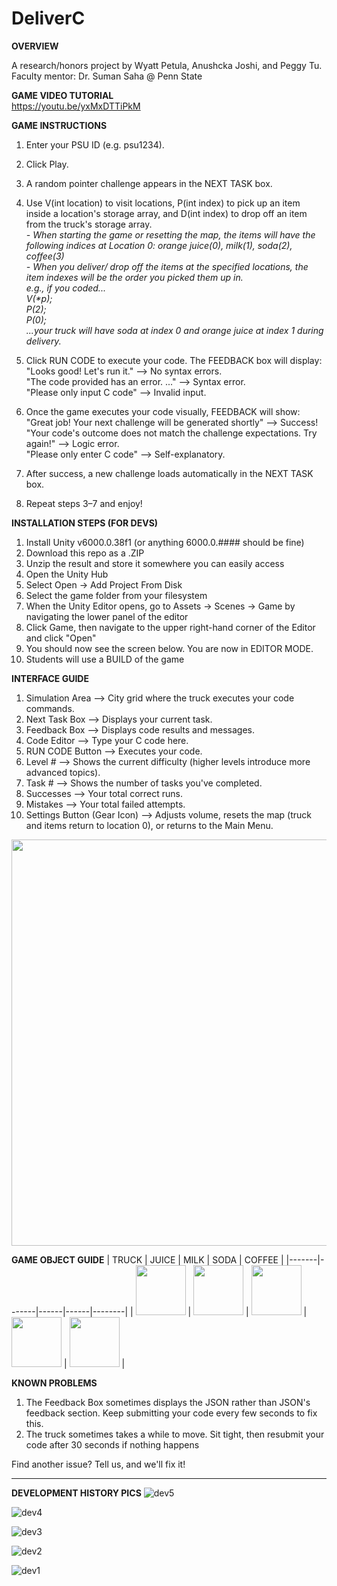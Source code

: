 # DeliverC
**OVERVIEW**

A research/honors project by Wyatt Petula, Anushcka Joshi, and Peggy Tu. Faculty mentor: Dr. Suman Saha @ Penn State

**GAME VIDEO TUTORIAL**<br>
https://youtu.be/yxMxDTTiPkM
<be>

**GAME INSTRUCTIONS**
1. Enter your PSU ID (e.g. psu1234).
2. Click Play.
3. A random pointer challenge appears in the NEXT TASK box.
4. Use V(int location) to visit locations, P(int index) to pick up an item inside a location's storage array, and D(int index) to drop off an item from the truck's storage array.<br>
*- When starting the game or resetting the map, the items will have the following indices at Location 0: orange juice(0), milk(1), soda(2), coffee(3)<br>*
*- When you deliver/ drop off the items at the specified locations, the item indexes will be the order you picked them up in.<br>*
*e.g., if you coded...<br>*
*V(\*p);<br>*
*P(2);<br>*
*P(0);<br>*
*...your truck will have soda at index 0 and orange juice at index 1 during delivery.<br>*

6. Click RUN CODE to execute your code. The FEEDBACK box will display:<br>
"Looks good! Let's run it." –> No syntax errors.<br>
"The code provided has an error. ..." –> Syntax error.<br>
"Please only input C code" –> Invalid input.
7. Once the game executes your code visually, FEEDBACK will show:<br>
"Great job! Your next challenge will be generated shortly" –> Success!<br>
"Your code's outcome does not match the challenge expectations. Try again!" –> Logic error.<br>
"Please only enter C code" –> Self-explanatory.
9. After success, a new challenge loads automatically in the NEXT TASK box.
10. Repeat steps 3–7 and enjoy!

**INSTALLATION STEPS (FOR DEVS)**
1. Install Unity v6000.0.38f1 (or anything 6000.0.#### should be fine)
2. Download this repo as a .ZIP
3. Unzip the result and store it somewhere you can easily access
4. Open the Unity Hub
5. Select Open -> Add Project From Disk
6. Select the game folder from your filesystem
7. When the Unity Editor opens, go to Assets -> Scenes -> Game by navigating the lower panel of the editor
8. Click Game, then navigate to the upper right-hand corner of the Editor and click "Open"
9. You should now see the screen below. You are now in EDITOR MODE.
10. Students will use a BUILD of the game

**INTERFACE GUIDE**
1. Simulation Area –> City grid where the truck executes your code commands.
2. Next Task Box –> Displays your current task.
3. Feedback Box –> Displays code results and messages.
4. Code Editor –> Type your C code here.
5. RUN CODE Button –> Executes your code.
6. Level # –> Shows the current difficulty (higher levels introduce more advanced topics).
7. Task # –> Shows the number of tasks you've completed.
8. Successes –> Your total correct runs.
9. Mistakes –> Your total failed attempts.
10. Settings Button (Gear Icon) –> Adjusts volume, resets the map (truck and items return to location 0), or returns to the Main Menu.
<img width="650" src="https://imgur.com/Ljh9yxf.png">

**GAME OBJECT GUIDE**
| TRUCK | JUICE | MILK | SODA | COFFEE |
|-------|-------|------|------|--------|
| <img src="https://imgur.com/5PC8Ox1.png" width="80"/> | <img src="https://imgur.com/VB7LIZk.png" width="80"/> | <img src="https://imgur.com/NZKYcwy.png" width="80"/> | <img src="https://imgur.com/ZMMBzEQ.png" width="80"/> | <img src="https://imgur.com/OA8sbha.png" width="80"/> |


**KNOWN PROBLEMS**
1. The Feedback Box sometimes displays the JSON rather than JSON's feedback section. Keep submitting your code every few seconds to fix this.
2. The truck sometimes takes a while to move. Sit tight, then resubmit your code after 30 seconds if nothing happens

Find another issue? Tell us, and we'll fix it!
________________________________________________________________________________________________________________________

**DEVELOPMENT HISTORY PICS**
![dev5](https://i.imgur.com/9gdtKHU.png)

![dev4](https://i.imgur.com/TbAvDiu.png)

![dev3](https://i.imgur.com/T8BWVTG.png)

![dev2](https://i.imgur.com/o9Y4EQl.png)

![dev1](https://i.imgur.com/rZig6Ro.png)
